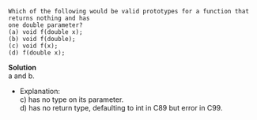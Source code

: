 ```
Which of the following would be valid prototypes for a function that returns nothing and has
one double parameter?
(a) void f(double x);
(b) void f(double);
(c) void f(x);
(d) f(double x);
```

**Solution**  
a and b.  
- Explanation:  
    c) has no type on its parameter.  
    d) has no return type, defaulting to int in C89 but error in C99.  